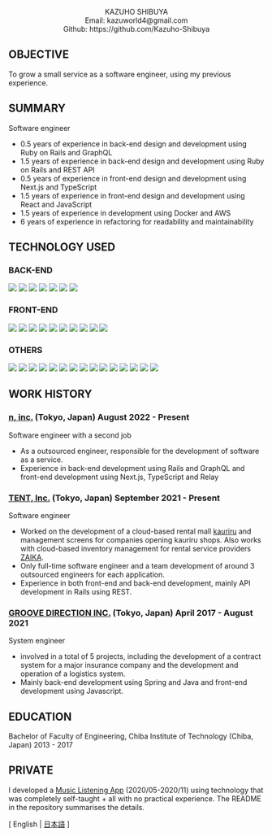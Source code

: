<p align="center">
  KAZUHO SHIBUYA<br>
  Email: kazuworld4@gmail.com<br>
  Github: https://github.com/Kazuho-Shibuya
</p>

## OBJECTIVE
To grow a small service as a software engineer, using my previous experience.

## SUMMARY
Software engineer
- 0.5 years of experience in back-end design and development using Ruby on Rails and GraphQL
- 1.5 years of experience in back-end design and development using Ruby on Rails and REST API
- 0.5 years of experience in front-end design and development using Next.js and TypeScript
- 1.5 years of experience in front-end design and development using React and JavaScript
- 1.5 years of experience in development using Docker and AWS
- 6 years of experience in refactoring for readability and maintainability

## TECHNOLOGY USED
### BACK-END
<div>
  <img src="https://img.shields.io/badge/-Ruby%20on%20Rails-CC0000?logo=ruby-on-rails&style=plastic" style="margin: 0">
  <img src="https://img.shields.io/badge/-Ruby-CC342D?logo=ruby&style=plastic" style="margin: 0">
  <img src="https://img.shields.io/badge/-GraphQL-E10098?logo=graphql&style=plastic" style="margin: 0">
  <img src="https://img.shields.io/badge/-Spring%20Boot-6DB33F?logo=spring-boot&style=plastic&logoColor=white" style="margin: 0">
  <img src="https://img.shields.io/badge/-Spring-6DB33F?logo=spring&style=plastic&logoColor=white" style="margin: 0">
  <img src="https://img.shields.io/badge/-Java-007396?style=plastic&logo=Java&logoColor=white" style="margin: 0">
  <img src="https://img.shields.io/badge/-Visual%20Basic%20.NET-0645ad?logo=visual-basic-.net&style=plastic&logoColor=white" style="margin: 0">
</div>

### FRONT-END
<div>
  <img src="https://img.shields.io/badge/-Next.js-000000?logo=next.js&style=plastic&logoColor=white" style="margin: 0">
  <img src="https://img.shields.io/badge/-React-45b8d8?logo=react&style=plastic&logoColor=white" style="margin: 0">
  <img src="https://img.shields.io/badge/-Relay-F26B00?logo=relay&style=plastic&logoColor=white" style="margin: 0">
  <img src="https://img.shields.io/badge/-Vue.js-4FC08D?logo=vue.js&style=plastic&logoColor=white" style="margin: 0">
  <img src="https://img.shields.io/badge/-JQuery-0769AD?logo=jquery&style=plastic" style="margin: 0">
  <img src="https://img.shields.io/badge/-JavaScript-F7DF1E?logo=JavaScript&style=plastic&logoColor=white" style="margin: 0">
  <img src="https://img.shields.io/badge/-TypeScript-007ACC?logo=typescript&style=plastic&logoColor=white" style="margin: 0">
  <img src="https://img.shields.io/badge/-HTML5-e34f26?logo=html5&style=plastic&logoColor=white" style="margin: 0">
  <img src="https://img.shields.io/badge/-Tailwind%20CSS-06B6D4?logo=tailwind-css&style=plastic&logoColor=white" style="margin: 0">
  <img src="https://img.shields.io/badge/-CRS-444197?logo=crs&style=plastic&logoColor=white" style="margin: 0">
</div>

### OTHERS
<div>
  <img src="https://img.shields.io/badge/-Docker-46a2f1?logo=docker&style=plastic&logoColor=white" style="margin: 0">
  <img src="https://img.shields.io/badge/-CircleCI-343434?logo=circleci&style=plastic&logoColor=white" style="margin: 0">
  <img src="https://img.shields.io/badge/-Amazon%20Web%20Services-232F3E?logo=amazon-aws&style=plastic" style="margin: 0">
  <img src="https://img.shields.io/badge/-Google%20Cloud-4285F4?logo=google-cloud&style=plastic" style="margin: 0">
  <img src="https://img.shields.io/badge/-Firebase-FFCA28?logo=firebase&style=plastic" style="margin: 0">
  <img src="https://img.shields.io/badge/-Microsoft%20Azure-0078D4?logo=microsoft-azure&style=plastic&logoColor=white" style="margin: 0">
  <img src="https://img.shields.io/badge/-Oracle-f80000.svg?logo=oracle&style=plastic" style="margin: 0">
  <img src="https://img.shields.io/badge/-MySQL-007396?style=plastic&logo=mysql&logoColor=white" style="margin: 0">
  <img src="https://img.shields.io/badge/-PostgreSQL-4169E1?style=plastic&logo=postgresql&logoColor=white" style="margin: 0">
  <img src="https://img.shields.io/badge/-PL/SQL-f80000?logo=pl/sql&style=plastic&logoColor=white" style="margin: 0">
  <img src="https://img.shields.io/badge/-Linux-6C6694?logo=linux&style=plastic" style="margin: 0">
  <img src="https://img.shields.io/badge/-GitHub-181717?logo=github&style=plastic" style="margin: 0">
  <img src="https://img.shields.io/badge/-Subversion-809CC9?logo=subversion&style=plastic&logoColor=white" style="margin: 0">
  <img src="https://img.shields.io/badge/-UiPath-fa4616?logo=uipath&style=plastic&logoColor=white" style="margin: 0">
  <img src="https://img.shields.io/badge/-Biz/Browser-444197?logo=biz/browser&style=plastic&logoColor=white" style="margin: 0">
</div>

## WORK HISTORY
### [n, inc.](https://then.co.jp/) (Tokyo, Japan) August 2022 - Present
Software engineer with a second job
- As a outsourced engineer, responsible for the development of software as a service.
- Experience in back-end development using Rails and GraphQL and front-end development using Next.js, TypeScript and Relay

### [TENT, Inc.](https://tent-inc.jp/) (Tokyo, Japan) September 2021 - Present 
Software engineer
- Worked on the development of a cloud-based rental mall [kauriru](https://kauriru.com) and management screens for companies opening kauriru shops. Also works with cloud-based inventory management for rental service providers [ZAIKA](https://za-ika.com/).
- Only full-time software engineer and a team development of around 3 outsourced engineers for each application.
- Experience in both front-end and back-end development, mainly API development in Rails using REST.

<div style="page-break-before:always"></div>

### [GROOVE DIRECTION INC.](https://groove-direction.com/) (Tokyo, Japan) April 2017 - August 2021 
System engineer
- involved in a total of 5 projects, including the development of a contract system for a major insurance company and the development and operation of a logistics system.
- Mainly back-end development using Spring and Java and front-end development using Javascript.

## EDUCATION
Bachelor of Faculty of Engineering, Chiba Institute of Technology (Chiba, Japan) 2013 - 2017

<div style="page-break-before:always"></div>

## PRIVATE
I developed a [Music Listening App](https://github.com/Kazuho-Shibuya/unknownmusic) (2020/05-2020/11) using technology that was completely self-taught + all with no practical experience.
The README in the repository summarises the details.

[ English | [日本語](https://github.com/Kazuho-Shibuya/curriculum-vitae/blob/main/README.ja.md) ]
